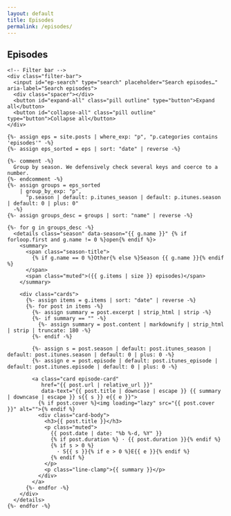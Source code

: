 ```yaml
---
layout: default
title: Episodes
permalink: /episodes/
---
```


<section class="episodes">
  <div class="wrap">
    <h1 class="section-title">Episodes</h1>

    <!-- Filter bar -->
    <div class="filter-bar">
      <input id="ep-search" type="search" placeholder="Search episodes…" aria-label="Search episodes">
      <div class="spacer"></div>
      <button id="expand-all" class="pill outline" type="button">Expand all</button>
      <button id="collapse-all" class="pill outline" type="button">Collapse all</button>
    </div>

    {%- assign eps = site.posts | where_exp: "p", "p.categories contains 'episodes'" -%}
    {%- assign eps_sorted = eps | sort: "date" | reverse -%}

    {%- comment -%}
      Group by season. We defensively check several keys and coerce to a number.
    {%- endcomment -%}
    {%- assign groups = eps_sorted
        | group_by_exp: "p",
          "p.season | default: p.itunes_season | default: p.itunes.season | default: 0 | plus: 0"
      -%}
    {%- assign groups_desc = groups | sort: "name" | reverse -%}

    {%- for g in groups_desc -%}
      <details class="season" data-season="{{ g.name }}" {% if forloop.first and g.name != 0 %}open{% endif %}>
        <summary>
          <span class="season-title">
            {% if g.name == 0 %}Other{% else %}Season {{ g.name }}{% endif %}
          </span>
          <span class="muted">({{ g.items | size }} episodes)</span>
        </summary>

        <div class="cards">
          {%- assign items = g.items | sort: "date" | reverse -%}
          {%- for post in items -%}
            {%- assign summary = post.excerpt | strip_html | strip -%}
            {%- if summary == "" -%}
              {%- assign summary = post.content | markdownify | strip_html | strip | truncate: 180 -%}
            {%- endif -%}

            {%- assign s = post.season | default: post.itunes_season | default: post.itunes.season | default: 0 | plus: 0 -%}
            {%- assign e = post.episode | default: post.itunes_episode | default: post.itunes.episode | default: 0 | plus: 0 -%}

            <a class="card episode-card"
               href="{{ post.url | relative_url }}"
               data-text="{{ post.title | downcase | escape }} {{ summary | downcase | escape }} s{{ s }} e{{ e }}">
              {% if post.cover %}<img loading="lazy" src="{{ post.cover }}" alt="">{% endif %}
              <div class="card-body">
                <h3>{{ post.title }}</h3>
                <p class="muted">
                  {{ post.date | date: "%b %-d, %Y" }}
                  {% if post.duration %} · {{ post.duration }}{% endif %}
                  {% if s > 0 %}
                    · S{{ s }}{% if e > 0 %}E{{ e }}{% endif %}
                  {% endif %}
                </p>
                <p class="line-clamp">{{ summary }}</p>
              </div>
            </a>
          {%- endfor -%}
        </div>
      </details>
    {%- endfor -%}
  </div>
</section>

<script>
  (function(){
    const q = document.getElementById('ep-search');
    const seasons = Array.from(document.querySelectorAll('.season'));
    const btnExpand = document.getElementById('expand-all');
    const btnCollapse = document.getElementById('collapse-all');

    function applySearch(){
      const term = (q.value || "").trim().toLowerCase();
      seasons.forEach(sec => {
        let anyVisible = false;
        const cards = sec.querySelectorAll('.episode-card');
        cards.forEach(card => {
          const text = (card.dataset.text || "");
          const match = !term || text.includes(term);
          card.style.display = match ? "" : "none";
          if (match) anyVisible = true;
        });
        sec.style.display = anyVisible ? "" : "none";
        if (term && anyVisible) sec.open = true;
      });
    }

    q.addEventListener('input', applySearch);
    btnExpand?.addEventListener('click', () => { seasons.forEach(sec => sec.open = true); });
    btnCollapse?.addEventListener('click', () => { seasons.forEach(sec => sec.open = false); });
  })();
</script>
